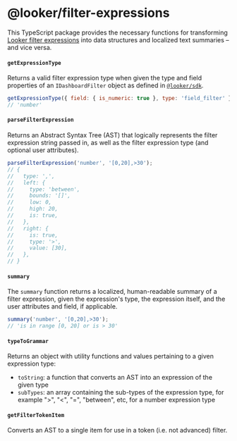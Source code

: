 # @looker/filter-expressions

This TypeScript package provides the necessary functions for transforming [Looker filter expressions](https://cloud.google.com/looker/docs/reference/filter-expressions) into data structures and localized text summaries – and vice versa.

#### `getExpressionType`

Returns a valid filter expression type when given the type and field properties of an `IDashboardFilter` object as defined in [`@looker/sdk`](https://github.com/looker-open-source/sdk-codegen/tree/main/packages/sdk).

```js
getExpressionType({ field: { is_numeric: true }, type: 'field_filter' });
// 'number'
```

#### `parseFilterExpression`

Returns an Abstract Syntax Tree (AST) that logically represents the filter expression string passed in, as well as the filter expression type (and optional user attributes).

```js
parseFilterExpression('number', '[0,20],>30');
// {
//   type: ',',
//   left: {
//     type: 'between',
//     bounds: '[]',
//     low: 0,
//     high: 20,
//     is: true,
//   },
//   right: {
//     is: true,
//     type: '>',
//     value: [30],
//   },
// }
```

#### `summary`

The `summary` function returns a localized, human-readable summary of a filter expression, given the expression's type, the expression itself, and the user attributes and field, if applicable.

```js
summary('number', '[0,20],>30');
// 'is in range [0, 20] or is > 30'
```

#### `typeToGrammar`

Returns an object with utility functions and values pertaining to a given expression type:

- `toString`: a function that converts an AST into an expression of the given type
- `subTypes`: an array containing the sub-types of the expression type, for example ">", "<", "=", "between", etc, for a number expression type

#### `getFilterTokenItem`

Converts an AST to a single item for use in a token (i.e. not advanced) filter.
